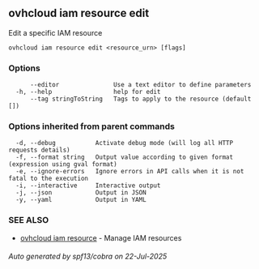 ## ovhcloud iam resource edit

Edit a specific IAM resource

```
ovhcloud iam resource edit <resource_urn> [flags]
```

### Options

```
      --editor               Use a text editor to define parameters
  -h, --help                 help for edit
      --tag stringToString   Tags to apply to the resource (default [])
```

### Options inherited from parent commands

```
  -d, --debug           Activate debug mode (will log all HTTP requests details)
  -f, --format string   Output value according to given format (expression using gval format)
  -e, --ignore-errors   Ignore errors in API calls when it is not fatal to the execution
  -i, --interactive     Interactive output
  -j, --json            Output in JSON
  -y, --yaml            Output in YAML
```

### SEE ALSO

* [ovhcloud iam resource](ovhcloud_iam_resource.md)	 - Manage IAM resources

###### Auto generated by spf13/cobra on 22-Jul-2025
